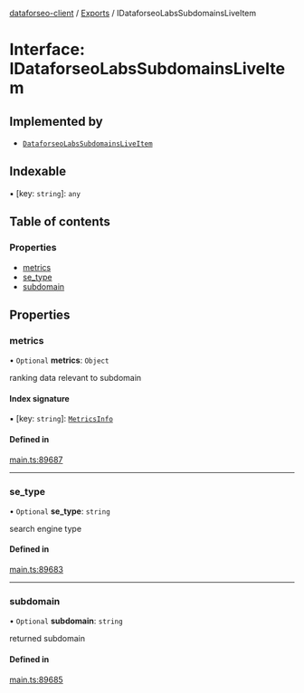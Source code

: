 [dataforseo-client](../README.md) / [Exports](../modules.md) / IDataforseoLabsSubdomainsLiveItem

# Interface: IDataforseoLabsSubdomainsLiveItem

## Implemented by

- [`DataforseoLabsSubdomainsLiveItem`](../classes/DataforseoLabsSubdomainsLiveItem.md)

## Indexable

▪ [key: `string`]: `any`

## Table of contents

### Properties

- [metrics](IDataforseoLabsSubdomainsLiveItem.md#metrics)
- [se\_type](IDataforseoLabsSubdomainsLiveItem.md#se_type)
- [subdomain](IDataforseoLabsSubdomainsLiveItem.md#subdomain)

## Properties

### metrics

• `Optional` **metrics**: `Object`

ranking data relevant to subdomain

#### Index signature

▪ [key: `string`]: [`MetricsInfo`](../classes/MetricsInfo.md)

#### Defined in

[main.ts:89687](https://github.com/dataforseo/TypeScriptClient/blob/7ca1aa4/main.ts#L89687)

___

### se\_type

• `Optional` **se\_type**: `string`

search engine type

#### Defined in

[main.ts:89683](https://github.com/dataforseo/TypeScriptClient/blob/7ca1aa4/main.ts#L89683)

___

### subdomain

• `Optional` **subdomain**: `string`

returned subdomain

#### Defined in

[main.ts:89685](https://github.com/dataforseo/TypeScriptClient/blob/7ca1aa4/main.ts#L89685)
